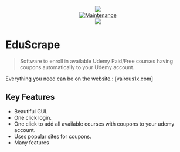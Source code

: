 <p align="center">
    <br/>
    <img src="https://forthebadge.com/images/badges/made-with-python.svg">
    <br/>
    <a href="https://github.com/vairous-1x/EduScrape/graphs/commit-activity"><img alt="Maintenance" src="https://img.shields.io/badge/Maintained%3F-yes-green.svg?style=for-the-badge"></a>
    <br/>
    <a href="https://github.com/vairous-1x/EduScrape"><img src="https://blogger.googleusercontent.com/img/b/R29vZ2xl/AVvXsEjGd7LsTo7XiT2hzLFVUO_uu6YfKq376qoYVG3hjy8vGlYtP0JI9wq-sbyI2Bn8_YTCTKC0ltWg414ylnfX1itDmCXd2obdzV-mNADsGY6QpQVUSPu3gVH-KRBFvUkpJ2RGkM75kVC_FPQW2bTy8xdSGXT45J_dGADEKeFynDy04lEgz8AXik_jTAli3Ng/s500/EduScrape.png"></a>
</p>

# EduScrape

> Software to enroll in available Udemy Paid/Free courses having coupons automatically to your Udemy account.

Everything you need can be on the website.: [vairous1x.com]


## Key Features

- Beautiful GUI.
- One click login.
- One click to add all available courses with coupons to your udemy account.
- Uses popular sites for coupons.
- Many features

